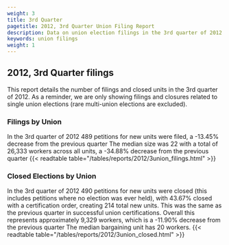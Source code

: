 ```yaml
---
weight: 3
title: 3rd Quarter
pagetitle: 2012, 3rd Quarter Union Filing Report
description: Data on union election filings in the 3rd quarter of 2012
keywords: union filings
weight: 1
---
```


## 2012, 3rd Quarter filings

This report details the number of filings and closed units in the 3rd quarter of 2012. As a reminder, we are only showing filings and closures related to single union elections (rare multi-union elections are excluded).

### Filings by Union
In the 3rd quarter of 2012 489 petitions for new units were filed, a -13.45% decrease from the previous quarter The median size was 22 with a total of 26,333 workers across all units, a -34.88% decrease from the previous quarter
{{< readtable table="/tables/reports/2012/3union_filings.html" >}}

### Closed Elections by Union
In the 3rd quarter of 2012 490 petitions for new units were closed (this includes petitions where no election was ever held), with 43.67% closed with a certification order, creating 214 total new units. This was the same as the previous quarter in successful union certifications. Overall this represents approximately 9,329 workers, which is a -11.90% decrease from the previous quarter The median bargaining unit has 20 workers.
{{< readtable table="/tables/reports/2012/3union_closed.html" >}}

